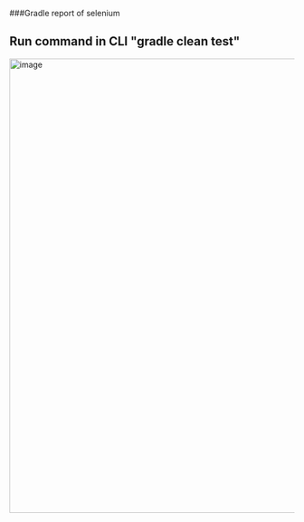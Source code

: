 ###Gradle report of selenium
## Run command in CLI "gradle clean test"

<img width="865" height="802" alt="image" src="https://github.com/user-attachments/assets/44c5c553-a6dd-4f88-9029-cd7f19d72d5d" />
